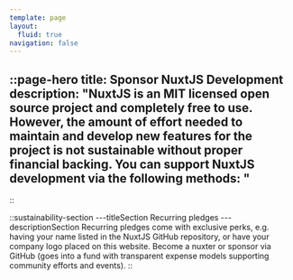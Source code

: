 ```yaml
---
template: page
layout:
  fluid: true
navigation: false
---
```

::page-hero
title: Sponsor NuxtJS Development
description: "NuxtJS is an MIT licensed open source project and completely free to use.
However, the amount of effort needed to maintain and develop new features for the project is not sustainable without proper financial backing.
You can support NuxtJS development via the following methods:
"
---
::

::sustainability-section
---titleSection
Recurring pledges
---descriptionSection
Recurring pledges come with exclusive perks, e.g. having your name listed in the NuxtJS GitHub repository, or have your company logo placed on this website. Become a nuxter or sponsor via GitHub (goes into a fund with transparent expense models supporting community efforts and events).
::
